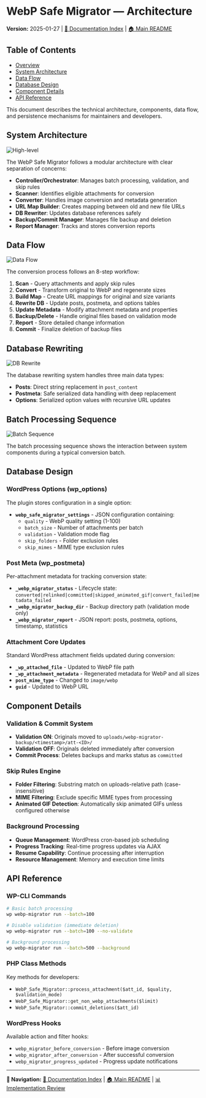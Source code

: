 # WebP Safe Migrator — Architecture

**Version:** 2025-01-27 | [📖 Documentation Index](INDEX.md) | [🏠 Main README](../README.md)

## Table of Contents
- [Overview](#overview)
- [System Architecture](#system-architecture)
- [Data Flow](#data-flow)
- [Database Design](#database-design)
- [Component Details](#component-details)
- [API Reference](#api-reference)

This document describes the technical architecture, components, data flow, and persistence mechanisms for maintainers and developers.

## System Architecture
![High-level](diagrams/high-level.svg)

The WebP Safe Migrator follows a modular architecture with clear separation of concerns:

- **Controller/Orchestrator**: Manages batch processing, validation, and skip rules
- **Scanner**: Identifies eligible attachments for conversion
- **Converter**: Handles image conversion and metadata generation
- **URL Map Builder**: Creates mapping between old and new file URLs
- **DB Rewriter**: Updates database references safely
- **Backup/Commit Manager**: Manages file backup and deletion
- **Report Manager**: Tracks and stores conversion reports

## Data Flow
![Data Flow](diagrams/data-flow.svg)

The conversion process follows an 8-step workflow:

1. **Scan** - Query attachments and apply skip rules
2. **Convert** - Transform original to WebP and regenerate sizes
3. **Build Map** - Create URL mappings for original and size variants
4. **Rewrite DB** - Update posts, postmeta, and options tables
5. **Update Metadata** - Modify attachment metadata and properties
6. **Backup/Delete** - Handle original files based on validation mode
7. **Report** - Store detailed change information
8. **Commit** - Finalize deletion of backup files

## Database Rewriting
![DB Rewrite](diagrams/db-rewrite.svg)

The database rewriting system handles three main data types:

- **Posts**: Direct string replacement in `post_content`
- **Postmeta**: Safe serialized data handling with deep replacement
- **Options**: Serialized option values with recursive URL updates

## Batch Processing Sequence
![Batch Sequence](diagrams/sequence-batch.svg)

The batch processing sequence shows the interaction between system components during a typical conversion batch.

## Database Design

### WordPress Options (wp_options)
The plugin stores configuration in a single option:
- **`webp_safe_migrator_settings`** - JSON configuration containing:
  - `quality` - WebP quality setting (1-100)
  - `batch_size` - Number of attachments per batch
  - `validation` - Validation mode flag
  - `skip_folders` - Folder exclusion rules
  - `skip_mimes` - MIME type exclusion rules

### Post Meta (wp_postmeta)
Per-attachment metadata for tracking conversion state:
- **`_webp_migrator_status`** - Lifecycle state: `converted|relinked|committed|skipped_animated_gif|convert_failed|metadata_failed`
- **`_webp_migrator_backup_dir`** - Backup directory path (validation mode only)
- **`_webp_migrator_report`** - JSON report: posts, postmeta, options, timestamp, statistics

### Attachment Core Updates
Standard WordPress attachment fields updated during conversion:
- **`_wp_attached_file`** - Updated to WebP file path
- **`_wp_attachment_metadata`** - Regenerated metadata for WebP and all sizes
- **`post_mime_type`** - Changed to `image/webp`
- **`guid`** - Updated to WebP URL

## Component Details

### Validation & Commit System
- **Validation ON**: Originals moved to `uploads/webp-migrator-backup/<timestamp>/att-<ID>/`
- **Validation OFF**: Originals deleted immediately after conversion
- **Commit Process**: Deletes backups and marks status as `committed`

### Skip Rules Engine
- **Folder Filtering**: Substring match on uploads-relative path (case-insensitive)
- **MIME Filtering**: Exclude specific MIME types from processing
- **Animated GIF Detection**: Automatically skip animated GIFs unless configured otherwise

### Background Processing
- **Queue Management**: WordPress cron-based job scheduling
- **Progress Tracking**: Real-time progress updates via AJAX
- **Resume Capability**: Continue processing after interruption
- **Resource Management**: Memory and execution time limits

## API Reference

### WP-CLI Commands
```bash
# Basic batch processing
wp webp-migrator run --batch=100

# Disable validation (immediate deletion)
wp webp-migrator run --batch=100 --no-validate

# Background processing
wp webp-migrator run --batch=500 --background
```

### PHP Class Methods
Key methods for developers:
- `WebP_Safe_Migrator::process_attachment($att_id, $quality, $validation_mode)`
- `WebP_Safe_Migrator::get_non_webp_attachments($limit)`
- `WebP_Safe_Migrator::commit_deletions($att_id)`

### WordPress Hooks
Available action and filter hooks:
- `webp_migrator_before_conversion` - Before image conversion
- `webp_migrator_after_conversion` - After successful conversion
- `webp_migrator_progress_updated` - Progress update notifications

---

**🔗 Navigation:** [📖 Documentation Index](INDEX.md) | [🏠 Main README](../README.md) | [📊 Implementation Review](COMPREHENSIVE_REVIEW_SUMMARY.md)

